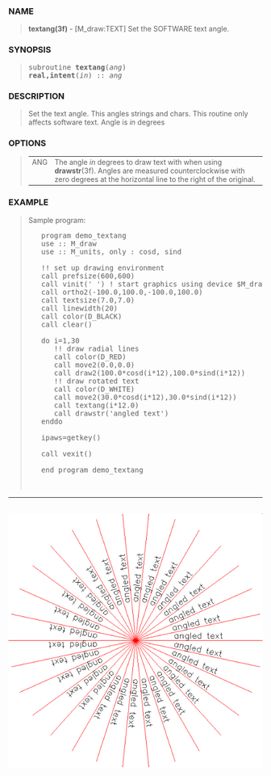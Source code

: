 <?
<body>
  <a name="top" id="top"></a>
  <div id="Container">
    <div id="Content">
      <div class="c381">
      </div><a name="0"></a>
      <h3><a name="0">NAME</a></h3>
      <blockquote>
        <b>textang(3f)</b> - [M_draw:TEXT] Set the SOFTWARE text angle. <b></b>
      </blockquote><a name="contents" id="contents"></a>
      <h3><a name="5">SYNOPSIS</a></h3>
      <blockquote>
        <pre>
subroutine <b>textang</b>(<i>ang</i>)
<b>real,intent</b>(<i>in</i>) :: <i>ang</i>
</pre>
      </blockquote><a name="2"></a>
      <h3><a name="2">DESCRIPTION</a></h3>
      <blockquote>
        Set the text angle. This angles strings and chars. This routine only affects software text. Angle is <i>in</i> degrees
      </blockquote><a name="3"></a>
      <h3><a name="3">OPTIONS</a></h3>
      <blockquote>
        <table cellpadding="3">
          <tr valign="top">
            <td class="c382" width="6%" nowrap="nowrap">ANG</td>
            <td valign="bottom">The angle <i>in</i> degrees to draw text with when using <b>drawstr</b>(3f). Angles are measured counterclockwise with zero
            degrees at the horizontal line to the right of the original.</td>
          </tr>
        </table>
      </blockquote><a name="4"></a>
      <h3><a name="4">EXAMPLE</a></h3>
      <blockquote>
        Sample program:
        <pre>
   program demo_textang
   use :: M_draw
   use :: M_units, only : cosd, sind
<br />   !! set up drawing environment
   call prefsize(600,600)
   call vinit(' ') ! start graphics using device $M_draw_DEVICE
   call ortho2(-100.0,100.0,-100.0,100.0)
   call textsize(7.0,7.0)
   call linewidth(20)
   call color(D_BLACK)
   call clear()
<br />   do i=1,30
      !! draw radial lines
      call color(D_RED)
      call move2(0.0,0.0)
      call draw2(100.0*cosd(i*12),100.0*sind(i*12))
      !! draw rotated text
      call color(D_WHITE)
      call move2(30.0*cosd(i*12),30.0*sind(i*12))
      call textang(i*12.0)
      call drawstr('angled text')
   enddo
<br />   ipaws=getkey()
<br />   call vexit()
<br />   end program demo_textang
<br />
</pre>
      </blockquote>
      <hr />
      <br />
      <div class="c381"><img src="../images/textang.3m_draw.gif" /></div>
    </div>
  </div>
</body>
